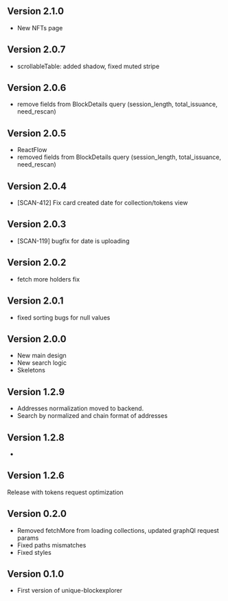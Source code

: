 ## Version 2.1.0

- New NFTs page

## Version 2.0.7

- scrollableTable: added shadow, fixed muted stripe

## Version 2.0.6

- remove fields from BlockDetails query (session_length, total_issuance, need_rescan)

## Version 2.0.5

- ReactFlow 
- removed fields from BlockDetails query (session_length, total_issuance, need_rescan)

## Version 2.0.4

- [SCAN-412] Fix card created date for collection/tokens view

## Version 2.0.3

- [SCAN-119] bugfix for date is uploading

## Version 2.0.2

- fetch more holders fix

## Version 2.0.1

- fixed sorting bugs for null values

## Version 2.0.0

- New main design
- New search logic
- Skeletons

## Version 1.2.9

- Addresses normalization moved to backend.
- Search by normalized and chain format of addresses

## Version 1.2.8

-

## Version 1.2.6

Release with tokens request optimization

## Version 0.2.0

- Removed fetchMore from loading collections, updated graphQl request params
- Fixed paths mismatches
- Fixed styles

## Version 0.1.0

- First version of unique-blockexplorer
